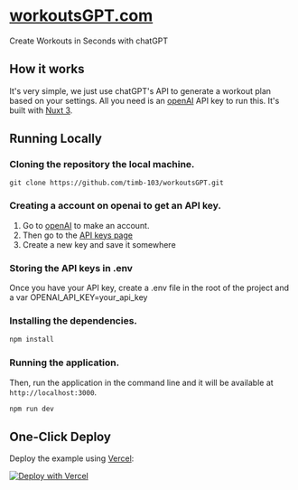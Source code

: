 # [workoutsGPT.com](https://workoutsgpt.com)

Create Workouts in Seconds with chatGPT

## How it works

It's very simple, we just use chatGPT's API to generate a workout plan based on your settings. All you need is an [openAI](https://openaicom) API key to run this. It's built with [Nuxt 3](https://nuxt.com).

## Running Locally

### Cloning the repository the local machine.

```
git clone https://github.com/timb-103/workoutsGPT.git
```

### Creating a account on openai to get an API key.

1. Go to [openAI](https://openaicom) to make an account.
2. Then go to the [API keys page](https://platform.openai.com/account/api-keys)
3. Create a new key and save it somewhere

### Storing the API keys in .env

Once you have your API key, create a .env file in the root of the project and a var OPENAI_API_KEY=your_api_key

### Installing the dependencies.

```bash
npm install
```

### Running the application.

Then, run the application in the command line and it will be available at `http://localhost:3000`.

```bash
npm run dev
```

## One-Click Deploy

Deploy the example using [Vercel](https://vercel.com?utm_source=github&utm_medium=readme&utm_campaign=vercel-examples):

[![Deploy with Vercel](https://vercel.com/button)](https://vercel.com/new/clone?repository-url=https://github.com/timb-103/workoutsGPT.git&env=OPENAI_API_KEY&project-name=workoutsGPT&repo-name=workoutsGPT)
